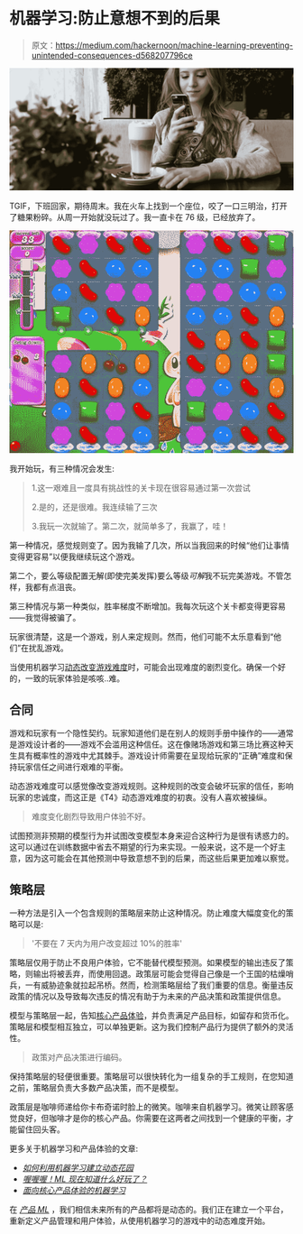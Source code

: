 # 机器学习:防止意想不到的后果

> 原文：<https://medium.com/hackernoon/machine-learning-preventing-unintended-consequences-d568207796ce>

![](img/2fba76c68a6d585d475b5c0f9ed6f820.png)

TGIF，下班回家，期待周末。我在火车上找到一个座位，咬了一口三明治，打开了糖果粉碎。从周一开始就没玩过了。我一直卡在 76 级，已经放弃了。

![](img/35219954eeceea044fb1add66dfded95.png)

我开始玩，有三种情况会发生:

> 1.这一艰难且一度具有挑战性的关卡现在很容易通过第一次尝试
> 
> 2.是的，还是很难。我连续输了三次
> 
> 3.我玩一次就输了。第二次，就简单多了，我赢了，哇！

第一种情况，感觉规则变了。因为我输了几次，所以当我回来的时候“他们让事情变得更容易”以便我继续玩这个游戏。

第二个，要么等级配置无解(即使完美发挥)要么等级*可解*我不玩完美游戏。不管怎样，我都有点沮丧。

第三种情况与第一种类似，胜率梯度不断增加。我每次玩这个关卡都变得更容易——我觉得被骗了。

玩家很清楚，这是一个游戏，别人来定规则。然而，他们可能不太乐意看到“他们”在扰乱游戏。

当使用机器学习[动态改变游戏难度](/dynamic-game-difficulty/whoa-whoa-ml-knows-whats-fun-now-95b219b9ff3b)时，可能会出现难度的剧烈变化。确保一个好的，一致的玩家体验是咳咳..难。

## 合同

游戏和玩家有一个隐性契约。玩家知道他们是在别人的规则手册中操作的——通常是游戏设计者的——游戏不会滥用这种信任。这在像赌场游戏和第三场比赛这种天生具有概率性的游戏中尤其棘手。游戏设计师需要在呈现给玩家的“正确”难度和保持玩家信任之间进行艰难的平衡。

动态游戏难度可以感觉像改变游戏规则。这种规则的改变会破坏玩家的信任，影响玩家的忠诚度，而这正是《T4》动态游戏难度的初衷。没有人喜欢被操纵。

> 难度变化剧烈导致用户体验不好。

试图预测非预期的模型行为并试图改变模型本身来迎合这种行为是很有诱惑力的。这可以通过在训练数据中省去不期望的行为来实现。一般来说，这不是一个好主意，因为这可能会在其他预测中导致意想不到的后果，而这些后果更加难以察觉。

## 策略层

一种方法是引入一个包含规则的策略层来防止这种情况。防止难度大幅度变化的策略可以是:

> '不要在 7 天内为用户改变超过 10%的胜率'

策略层仅用于防止不良用户体验，它不能替代模型预测。如果模型的输出违反了策略，则输出将被丢弃，而使用回退。政策层可能会觉得自己像是一个王国的枯燥哨兵，一有威胁迹象就拉起吊桥。然而，检测策略层给了我们重要的信息。衡量违反政策的情况以及导致每次违反的情况有助于为未来的产品决策和政策提供信息。

模型与策略层一起，告知[核心产品体验](/dynamic-game-difficulty/machine-learning-for-core-product-experience-970ce4352e0f)，并负责满足产品目标，如留存和货币化。策略层和模型相互独立，可以单独更新。这为我们控制产品行为提供了额外的灵活性。

> 政策对产品决策进行编码。

保持策略层的轻便很重要。策略层可以很快转化为一组复杂的手工规则，在您知道之前，策略层负责大多数产品决策，而不是模型。

政策层是咖啡师递给你卡布奇诺时脸上的微笑。咖啡来自机器学习。微笑让顾客感觉良好，但咖啡才是你的核心产品。你需要在这两者之间找到一个健康的平衡，才能留住回头客。

更多关于机器学习和产品体验的文章:

*   [*如何利用机器学习建立动态花园*](/towards-data-science/how-to-build-a-dynamic-garden-using-machine-learning-d589468f7c04)
*   [*喔喔喔！ML 现在知道什么好玩了？*](/dynamic-game-difficulty/whoa-whoa-ml-knows-whats-fun-now-95b219b9ff3b)
*   [*面向核心产品体验的机器学习*](/dynamic-game-difficulty/machine-learning-for-core-product-experience-970ce4352e0f)

在 [*产品 ML*](http://www.productml.com) ，我们相信未来所有的产品都将是动态的。我们正在建立一个平台，重新定义产品管理和用户体验，从使用机器学习的游戏中的动态难度开始。